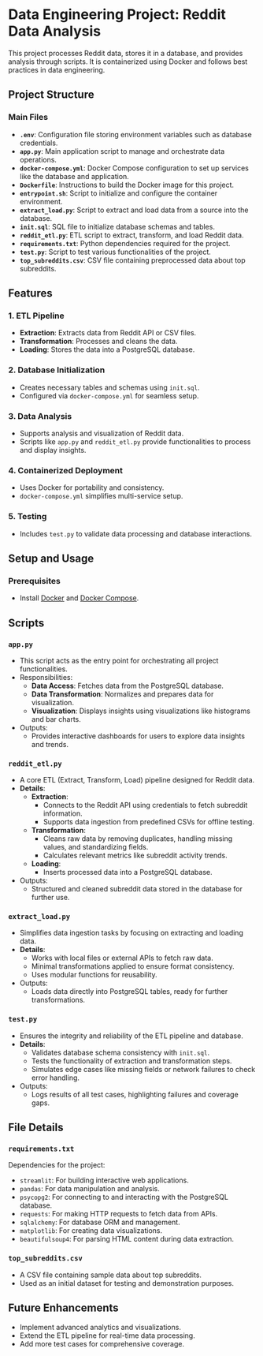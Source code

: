 # Data Engineering Project: Reddit Data Analysis

This project processes Reddit data, stores it in a database, and provides analysis through scripts. It is containerized using Docker and follows best practices in data engineering.

## Project Structure

### Main Files

- **`.env`**: Configuration file storing environment variables such as database credentials.
- **`app.py`**: Main application script to manage and orchestrate data operations.
- **`docker-compose.yml`**: Docker Compose configuration to set up services like the database and application.
- **`Dockerfile`**: Instructions to build the Docker image for this project.
- **`entrypoint.sh`**: Script to initialize and configure the container environment.
- **`extract_load.py`**: Script to extract and load data from a source into the database.
- **`init.sql`**: SQL file to initialize database schemas and tables.
- **`reddit_etl.py`**: ETL script to extract, transform, and load Reddit data.
- **`requirements.txt`**: Python dependencies required for the project.
- **`test.py`**: Script to test various functionalities of the project.
- **`top_subreddits.csv`**: CSV file containing preprocessed data about top subreddits.

## Features

### 1. **ETL Pipeline**
- **Extraction**: Extracts data from Reddit API or CSV files.
- **Transformation**: Processes and cleans the data.
- **Loading**: Stores the data into a PostgreSQL database.

### 2. **Database Initialization**
- Creates necessary tables and schemas using `init.sql`.
- Configured via `docker-compose.yml` for seamless setup.

### 3. **Data Analysis**
- Supports analysis and visualization of Reddit data.
- Scripts like `app.py` and `reddit_etl.py` provide functionalities to process and display insights.

### 4. **Containerized Deployment**
- Uses Docker for portability and consistency.
- `docker-compose.yml` simplifies multi-service setup.

### 5. **Testing**
- Includes `test.py` to validate data processing and database interactions.

## Setup and Usage

### Prerequisites
- Install [Docker](https://www.docker.com/) and [Docker Compose](https://docs.docker.com/compose/).

## Scripts

### `app.py`
- This script acts as the entry point for orchestrating all project functionalities.
- Responsibilities:
  - **Data Access**: Fetches data from the PostgreSQL database.
  - **Data Transformation**: Normalizes and prepares data for visualization.
  - **Visualization**: Displays insights using visualizations like histograms and bar charts.
- Outputs:
  - Provides interactive dashboards for users to explore data insights and trends.

### `reddit_etl.py`
- A core ETL (Extract, Transform, Load) pipeline designed for Reddit data.
- **Details**:
  - **Extraction**:
    - Connects to the Reddit API using credentials to fetch subreddit information.
    - Supports data ingestion from predefined CSVs for offline testing.
  - **Transformation**:
    - Cleans raw data by removing duplicates, handling missing values, and standardizing fields.
    - Calculates relevant metrics like subreddit activity trends.
  - **Loading**:
    - Inserts processed data into a PostgreSQL database.
- Outputs:
  - Structured and cleaned subreddit data stored in the database for further use.

### `extract_load.py`
- Simplifies data ingestion tasks by focusing on extracting and loading data.
- **Details**:
  - Works with local files or external APIs to fetch raw data.
  - Minimal transformations applied to ensure format consistency.
  - Uses modular functions for reusability.
- Outputs:
  - Loads data directly into PostgreSQL tables, ready for further transformations.

### `test.py`
- Ensures the integrity and reliability of the ETL pipeline and database.
- **Details**:
  - Validates database schema consistency with `init.sql`.
  - Tests the functionality of extraction and transformation steps.
  - Simulates edge cases like missing fields or network failures to check error handling.
- Outputs:
  - Logs results of all test cases, highlighting failures and coverage gaps.

## File Details

### `requirements.txt`
Dependencies for the project:
- `streamlit`: For building interactive web applications.
- `pandas`: For data manipulation and analysis.
- `psycopg2`: For connecting to and interacting with the PostgreSQL database.
- `requests`: For making HTTP requests to fetch data from APIs.
- `sqlalchemy`: For database ORM and management.
- `matplotlib`: For creating data visualizations.
- `beautifulsoup4`: For parsing HTML content during data extraction.

### `top_subreddits.csv`
- A CSV file containing sample data about top subreddits.
- Used as an initial dataset for testing and demonstration purposes.

## Future Enhancements
- Implement advanced analytics and visualizations.
- Extend the ETL pipeline for real-time data processing.
- Add more test cases for comprehensive coverage.




